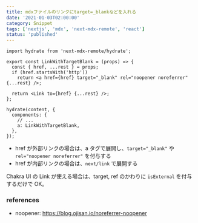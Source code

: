 ```yaml
---
title: mdxファイルのリンクにtarget=_blankなどを入れる
date: '2021-01-03T02:00:00'
category: Snippet
tags: ['nextjs', 'mdx', 'next-mdx-remote', 'react']
status: 'published'
---
```


```tsx
import hydrate from 'next-mdx-remote/hydrate';

export const LinkWithTargetBlank = (props) => {
  const { href, ...rest } = props;
  if (href.startsWith('http'))
    return <a href={href} target="_blank" rel="noopener noreferrer" {...rest} />;

  return <Link to={href} {...rest} />;
};

hydrate(content, {
  components: {
    // ...
    a: LinkWithTargetBlank,
  },
});
```

- href が外部リンクの場合は、a タグで展開し、`target="_blank"` や `rel="noopener noreferrer"` を付与する
- href が内部リンクの場合は、`next/link` で展開する

Chakra UI の Link が使える場合は、target, ref のかわりに `isExternal` を付与するだけで OK。

### references

- noopener: https://blog.ojisan.io/noreferrer-noopener
